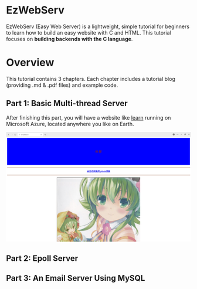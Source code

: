 # EzWebServ

EzWebServ (Easy Web Server) is a lightweight, simple tutorial for beginners to learn how to build an easy website with C and HTML. This tutorial focuses on **building backends with the C language**.

# Overview

This tutorial contains 3 chapters. Each chapter includes a tutorial blog (providing .md & .pdf files) and example code.

## Part 1: Basic Multi-thread Server

After finishing this part, you will have a website like [learn](http://cerealing.me/learn.html) running on Microsoft Azure, located anywhere you like on Earth.

![Screenshot](https://github.com/cerealing/c-webServer/blob/main/README.assets/4d5fae00-2a0d-40af-b2ef-3be651f1ab91.png)

## Part 2: Epoll Server

## Part 3: An Email Server Using MySQL